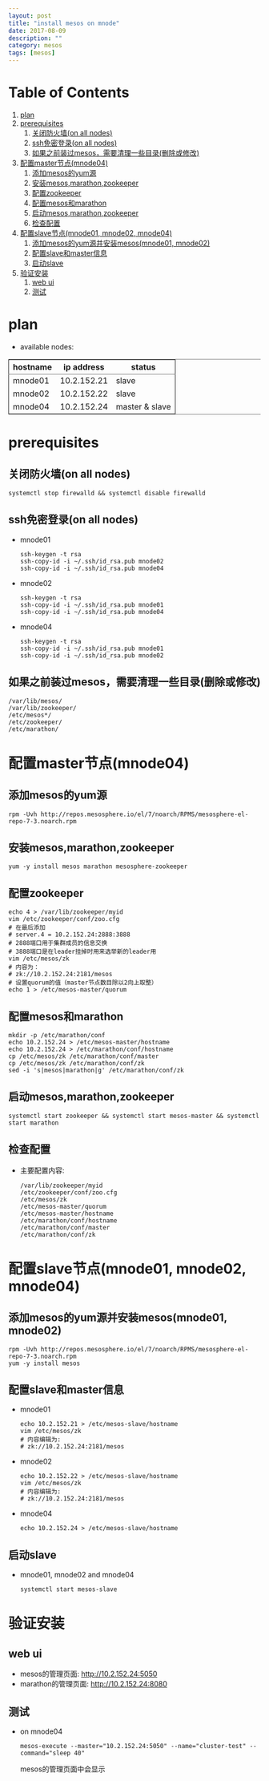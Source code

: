```yaml
---
layout: post
title: "install mesos on mnode"
date: 2017-08-09
description: ""
category: mesos
tags: [mesos]
---
```


# Table of Contents

1.  [plan](#org7f04573)
2.  [prerequisites](#org5678f3a)
    1.  [关闭防火墙(on all nodes)](#org0b461dd)
    2.  [ssh免密登录(on all nodes)](#org9a15886)
    3.  [如果之前装过mesos，需要清理一些目录(删除或修改)](#org10d8eae)
3.  [配置master节点(mnode04)](#org7860015)
    1.  [添加mesos的yum源](#orgdddbfdc)
    2.  [安装mesos,marathon,zookeeper](#orgbf95f7c)
    3.  [配置zookeeper](#orgbfd27d1)
    4.  [配置mesos和marathon](#orga34d670)
    5.  [启动mesos,marathon,zookeeper](#org161ab76)
    6.  [检查配置](#orga62e6fe)
4.  [配置slave节点(mnode01, mnode02, mnode04)](#org895e479)
    1.  [添加mesos的yum源并安装mesos(mnode01, mnode02)](#org4b9687d)
    2.  [配置slave和master信息](#org8872f19)
    3.  [启动slave](#org476cb4b)
5.  [验证安装](#org0f26d27)
    1.  [web ui](#org7d58e30)
    2.  [测试](#orgd5d58f4)



<a id="org7f04573"></a>

# plan

-   available nodes:

<table border="2" cellspacing="0" cellpadding="6" rules="groups" frame="hsides">


<colgroup>
<col  class="org-left" />

<col  class="org-right" />

<col  class="org-left" />
</colgroup>
<thead>
<tr>
<th scope="col" class="org-left">hostname</th>
<th scope="col" class="org-right">ip address</th>
<th scope="col" class="org-left">status</th>
</tr>
</thead>

<tbody>
<tr>
<td class="org-left">mnode01</td>
<td class="org-right">10.2.152.21</td>
<td class="org-left">slave</td>
</tr>


<tr>
<td class="org-left">mnode02</td>
<td class="org-right">10.2.152.22</td>
<td class="org-left">slave</td>
</tr>


<tr>
<td class="org-left">mnode04</td>
<td class="org-right">10.2.152.24</td>
<td class="org-left">master & slave</td>
</tr>
</tbody>
</table>


<a id="org5678f3a"></a>

# prerequisites


<a id="org0b461dd"></a>

## 关闭防火墙(on all nodes)

    systemctl stop firewalld && systemctl disable firewalld


<a id="org9a15886"></a>

## ssh免密登录(on all nodes)

-   mnode01
    
        ssh-keygen -t rsa
        ssh-copy-id -i ~/.ssh/id_rsa.pub mnode02
        ssh-copy-id -i ~/.ssh/id_rsa.pub mnode04
-   mnode02
    
        ssh-keygen -t rsa
        ssh-copy-id -i ~/.ssh/id_rsa.pub mnode01
        ssh-copy-id -i ~/.ssh/id_rsa.pub mnode04
-   mnode04
    
        ssh-keygen -t rsa
        ssh-copy-id -i ~/.ssh/id_rsa.pub mnode01
        ssh-copy-id -i ~/.ssh/id_rsa.pub mnode02


<a id="org10d8eae"></a>

## 如果之前装过mesos，需要清理一些目录(删除或修改)

    /var/lib/mesos/
    /var/lib/zookeeper/
    /etc/mesos*/
    /etc/zookeeper/
    /etc/marathon/


<a id="org7860015"></a>

# 配置master节点(mnode04)


<a id="orgdddbfdc"></a>

## 添加mesos的yum源

    rpm -Uvh http://repos.mesosphere.io/el/7/noarch/RPMS/mesosphere-el-repo-7-3.noarch.rpm 


<a id="orgbf95f7c"></a>

## 安装mesos,marathon,zookeeper

    yum -y install mesos marathon mesosphere-zookeeper


<a id="orgbfd27d1"></a>

## 配置zookeeper

    echo 4 > /var/lib/zookeeper/myid
    vim /etc/zookeeper/conf/zoo.cfg
    # 在最后添加 
    # server.4 = 10.2.152.24:2888:3888
    # 2888端口用于集群成员的信息交换
    # 3888端口是在leader挂掉时用来选举新的leader用
    vim /etc/mesos/zk
    # 内容为：
    # zk://10.2.152.24:2181/mesos
    # 设置quorum的值（master节点数目除以2向上取整）
    echo 1 > /etc/mesos-master/quorum


<a id="orga34d670"></a>

## 配置mesos和marathon

    mkdir -p /etc/marathon/conf
    echo 10.2.152.24 > /etc/mesos-master/hostname
    echo 10.2.152.24 > /etc/marathon/conf/hostname
    cp /etc/mesos/zk /etc/marathon/conf/master
    cp /etc/mesos/zk /etc/marathon/conf/zk
    sed -i 's|mesos|marathon|g' /etc/marathon/conf/zk


<a id="org161ab76"></a>

## 启动mesos,marathon,zookeeper

    systemctl start zookeeper && systemctl start mesos-master && systemctl start marathon


<a id="orga62e6fe"></a>

## 检查配置

-   主要配置内容:
    
        /var/lib/zookeeper/myid
        /etc/zookeeper/conf/zoo.cfg
        /etc/mesos/zk
        /etc/mesos-master/quorum
        /etc/mesos-master/hostname
        /etc/marathon/conf/hostname
        /etc/marathon/conf/master
        /etc/marathon/conf/zk


<a id="org895e479"></a>

# 配置slave节点(mnode01, mnode02, mnode04)


<a id="org4b9687d"></a>

## 添加mesos的yum源并安装mesos(mnode01, mnode02)

    rpm -Uvh http://repos.mesosphere.io/el/7/noarch/RPMS/mesosphere-el-repo-7-3.noarch.rpm 
    yum -y install mesos


<a id="org8872f19"></a>

## 配置slave和master信息

-   mnode01
    
        echo 10.2.152.21 > /etc/mesos-slave/hostname
        vim /etc/mesos/zk
        # 内容编辑为:
        # zk://10.2.152.24:2181/mesos
-   mnode02
    
        echo 10.2.152.22 > /etc/mesos-slave/hostname
        vim /etc/mesos/zk
        # 内容编辑为:
        # zk://10.2.152.24:2181/mesos
-   mnode04
    
        echo 10.2.152.24 > /etc/mesos-slave/hostname


<a id="org476cb4b"></a>

## 启动slave

-   mnode01, mnode02 and mnode04
    
        systemctl start mesos-slave


<a id="org0f26d27"></a>

# 验证安装


<a id="org7d58e30"></a>

## web ui

-   mesos的管理页面: <http://10.2.152.24:5050>
-   marathon的管理页面: <http://10.2.152.24:8080>


<a id="orgd5d58f4"></a>

## 测试

-   on mnode04
    
        mesos-execute --master="10.2.152.24:5050" --name="cluster-test" --command="sleep 40"
    
    mesos的管理页面中会显示

